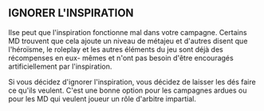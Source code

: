## IGNORER L'INSPIRATION


Ilse peut que l'inspiration fonctionne mal dans votre
campagne. Certains MD trouvent que cela ajoute un niveau
de métajeu et d'autres disent que l'héroïsme, le roleplay et les
autres éléments du jeu sont déjà des récompenses en eux-
mêmes et n'ont pas besoin d'être encouragés artificiellement
par l'inspiration.

Si vous décidez d'ignorer l'inspiration, vous décidez de
laisser les dés faire ce qu'ils veulent. C'est une bonne option
pour les campagnes ardues ou pour les MD qui veulent
joueur un rôle d'arbitre impartial.

